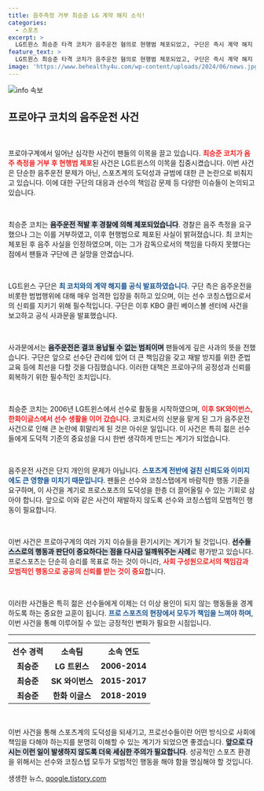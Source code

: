 ```yaml
---
title: 음주측정 거부 최승준 LG 계약 해지 소식!
categories:
  - 스포츠
excerpt: >
  LG트윈스 최승준 타격 코치가 음주운전 혐의로 현행범 체포되었고, 구단은 즉시 계약 해지 조치를 내렸다. 팬들에게 진심 어린 사과와 함께 향후 재발 방지를 위한 강력한 대책을 약속했다.
feature_text: >
  LG트윈스 최승준 타격 코치가 음주운전 혐의로 현행범 체포되었고, 구단은 즉시 계약 해지 조치를 내렸다. 팬들에게 진심 어린 사과와 함께 향후 재발 방지를 위한 강력한 대책을 약속했다.
image: 'https://www.behealthy4u.com/wp-content/uploads/2024/06/news.jpg'
---
```


<p><img src="https://www.behealthy4u.com/wp-content/uploads/2024/06/news.jpg" alt="info 속보" /></p>

<h2 data-ke-size="size26">프로야구 코치의 음주운전 사건</h2>

<p data-ke-size="size16">&nbsp;</p>

<p>프로야구계에서 일어난 심각한 사건이 팬들의 이목을 끌고 있습니다. <b><span style="color: #ee2323;">최승준 코치가 음주 측정을 거부 후 현행범 체포</span></b>된 사건은 LG트윈스의 이목을 집중시켰습니다. 이번 사건은 단순한 음주운전 문제가 아닌, 스포츠계의 도덕성과 규범에 대한 큰 논란으로 비춰지고 있습니다. 이에 대한 구단의 대응과 선수의 책임감 문제 등 다양한 이슈들이 논의되고 있습니다.</p>

<p data-ke-size="size16">&nbsp;</p>

<p>최승준 코치는 <b><span style="background-color: #21538527;">음주운전 적발 후 경찰에 의해 체포되었습니다</span></b>. 경찰은 음주 측정을 요구했으나 그는 이를 거부하였고, 이후 현행범으로 체포된 사실이 밝혀졌습니다. 최 코치는 체포된 후 음주 사실을 인정하였으며, 이는 그가 감독으로서의 책임을 다하지 못했다는 점에서 팬들과 구단에 큰 실망을 안겼습니다.</p>

<p data-ke-size="size16">&nbsp;</p>

<p>LG트윈스 구단은 <b><span style="color: #1a5490;">최 코치와의 계약 해지를 공식 발표하였습니다</span></b>. 구단 측은 음주운전을 비롯한 범법행위에 대해 매우 엄격한 입장을 취하고 있으며, 이는 선수 코칭스탭으로서의 신뢰를 지키기 위해 필수적입니다. 구단은 이후 KBO 클린 베이스볼 센터에 사건을 보고하고 공식 사과문을 발표했습니다.</p>

<p data-ke-size="size16">&nbsp;</p>

<p>사과문에서는 <b><span style="background-color: #21538527;">음주운전은 결코 용납될 수 없는 범죄이며</span></b> 팬들에게 깊은 사과의 뜻을 전했습니다. 구단은 앞으로 선수단 관리에 있어 더 큰 책임감을 갖고 재발 방지를 위한 준법교육 등에 최선을 다할 것을 다짐했습니다. 이러한 대책은 프로야구의 공정성과 신뢰를 회복하기 위한 필수적인 조치입니다.</p>

<p data-ke-size="size16">&nbsp;</p>

<p>최승준 코치는 2006년 LG트윈스에서 선수로 활동을 시작하였으며, <b><span style="color: #ee2323;">이후 SK와이번스, 한화이글스에서 선수 생활을 이어 갔습니다</span></b>. 코치로서의 신분을 맡게 된 그가 음주운전 사건으로 인해 큰 논란에 휘말리게 된 것은 아쉬운 일입니다. 이 사건은 특히 젊은 선수들에게 도덕적 기준의 중요성을 다시 한번 생각하게 만드는 계기가 되었습니다.</p>

<p data-ke-size="size16">&nbsp;</p>

<p>음주운전 사건은 단지 개인의 문제가 아닙니다. <b><span style="color: #1a5490;">스포츠계 전반에 걸친 신뢰도와 이미지에도 큰 영향을 미치기 때문입니다</span></b>. 팬들은 선수와 코칭스탭에게 바람직한 행동 기준을 요구하며, 이 사건을 계기로 프로스포츠의 도덕성을 한층 더 끌어올릴 수 있는 기회로 삼아야 합니다. 앞으로 이와 같은 사건이 재발하지 않도록 선수와 코칭스텝의 모범적인 행동이 필요합니다.</p>

<p data-ke-size="size16">&nbsp;</p>

<p>이번 사건은 프로야구계의 여러 가지 이슈들을 환기시키는 계기가 될 것입니다. <b><span style="background-color: #21538527;">선수들 스스로의 행동과 판단이 중요하다는 점을 다시금 일깨워주는 사례</span></b>로 평가받고 있습니다. 프로스포츠는 단순히 승리를 목표로 하는 것이 아니라, <b><span style="color: #ee2323;">사회 구성원으로서의 책임감과 모범적인 행동으로 공공의 신뢰를 받는 것이 중요</span></b>합니다.</p>

<p data-ke-size="size16">&nbsp;</p>

<p>이러한 사건들은 특히 젊은 선수들에게 이제는 더 이상 용인이 되지 않는 행동들을 경계하도록 하는 중요한 교훈이 됩니다. <b><span style="color: #1a5490;">프로 스포츠의 현장에서 모두가 책임을 느껴야 하며</span></b>, 이번 사건을 통해 이루어질 수 있는 긍정적인 변화가 필요한 시점입니다.</p>

<hr>

<table style="width: 100%; border-collapse: collapse;">
    <tr>
        <th style="text-align: center;">선수 경력</th>
        <th style="text-align: center;">소속팀</th>
        <th style="text-align: center;">소속 연도</th>
    </tr>
    <tr>
        <td style="text-align: center; height: 17px;"><b>최승준</b></td>
        <td style="text-align: center; height: 17px;"><b>LG 트윈스</b></td>
        <td style="text-align: center; height: 17px;"><b>2006-2014</b></td>
    </tr>
    <tr>
        <td style="text-align: center; height: 17px;"><b>최승준</b></td>
        <td style="text-align: center; height: 17px;"><b>SK 와이번스</b></td>
        <td style="text-align: center; height: 17px;"><b>2015-2017</b></td>
    </tr>
    <tr>
        <td style="text-align: center; height: 17px;"><b>최승준</b></td>
        <td style="text-align: center; height: 17px;"><b>한화 이글스</b></td>
        <td style="text-align: center; height: 17px;"><b>2018-2019</b></td>
    </tr>
</table>

<p data-ke-size="size16">&nbsp;</p>

<p>이번 사건을 통해 스포츠계의 도덕성을 되새기고, 프로선수들이란 어떤 방식으로 사회에 책임을 다해야 하는지를 분명히 이해할 수 있는 계기가 되었으면 좋겠습니다. <b><span style="background-color: #21538527;">앞으로 다시는 이런 일이 발생하지 않도록 더욱 세심한 주의가 필요합니다</span></b>. 성공적인 스포츠 환경을 위해서는 선수와 코칭스텝 모두가 모범적인 행동을 해야 함을 명심해야 할 것입니다.</p>
생생한 뉴스, <a href="https://qoogle.tistory.com" rel="dofollow">qoogle.tistory.com</a>



